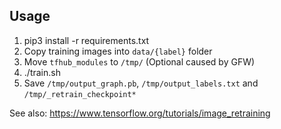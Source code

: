 ## Usage

1. pip3 install -r requirements.txt
2. Copy training images into `data/{label}` folder
3. Move `tfhub_modules` to `/tmp/` (Optional caused by GFW)
4. ./train.sh
5. Save `/tmp/output_graph.pb`, `/tmp/output_labels.txt` and `/tmp/_retrain_checkpoint*`


See also: https://www.tensorflow.org/tutorials/image_retraining
